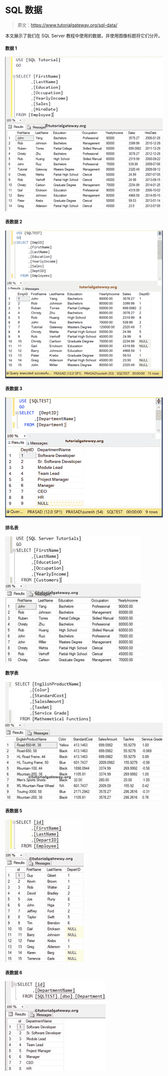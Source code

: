 # SQL 数据

> 原文：<https://www.tutorialgateway.org/sql-data/>

本文展示了我们在 SQL Server 教程中使用的数据，并使用图像标题将它们分开。

#### 数据 1

![SQL Stored Procedures 0](img/c8e299789c701d3aea0c5ff6bcf8ef6c.png)

#### 表数据 2

![SQL JOINS Example 1](img/8c5d2bf9ef8649a6a579ea90f0234a42.png)

#### 表数据 3

![SQL JOINS Example 2](img/87785442b859b210a3c3403c12c43a5f.png)

#### 排名表

![SQL RANK FUNCTION](img/efa1e892568b799b029cea5cac1d4926.png)

#### 数学表

![SQL SIN FUNCTION 1](img/d14784c2c723c5e24ece783cd0461fbc.png)

#### 表数据 5

![SQL INNER JOIN](img/0818dbcbb8a8dbe7dd9cff0fa2bed373.png)

#### 表数据 6

![SQL INNER JOIN](img/aff47d2ce5cff6a22067a68da5303b1c.png)